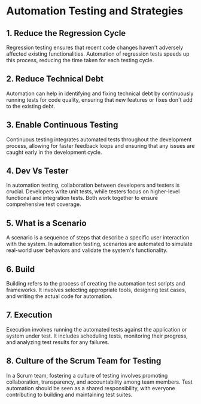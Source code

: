 # Automation Testing and Strategies

## 1. Reduce the Regression Cycle

Regression testing ensures that recent code changes haven't adversely affected existing functionalities. Automation of regression tests speeds up this process, reducing the time taken for each testing cycle.

## 2. Reduce Technical Debt

Automation can help in identifying and fixing technical debt by continuously running tests for code quality, ensuring that new features or fixes don't add to the existing debt.

## 3. Enable Continuous Testing

Continuous testing integrates automated tests throughout the development process, allowing for faster feedback loops and ensuring that any issues are caught early in the development cycle.

## 4. Dev Vs Tester

In automation testing, collaboration between developers and testers is crucial. Developers write unit tests, while testers focus on higher-level functional and integration tests. Both work together to ensure comprehensive test coverage.

## 5. What is a Scenario

A scenario is a sequence of steps that describe a specific user interaction with the system. In automation testing, scenarios are automated to simulate real-world user behaviors and validate the system's functionality.

## 6. Build

Building refers to the process of creating the automation test scripts and frameworks. It involves selecting appropriate tools, designing test cases, and writing the actual code for automation.

## 7. Execution

Execution involves running the automated tests against the application or system under test. It includes scheduling tests, monitoring their progress, and analyzing test results for any failures.

## 8. Culture of the Scrum Team for Testing

In a Scrum team, fostering a culture of testing involves promoting collaboration, transparency, and accountability among team members. Test automation should be seen as a shared responsibility, with everyone contributing to building and maintaining test suites.
